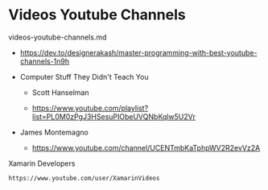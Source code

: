 # Videos Youtube Channels

videos-youtube-channels.md


*   https://dev.to/designerakash/master-programming-with-best-youtube-channels-1n9h



*   Computer Stuff They Didn't Teach You

    *   Scott Hanselman
    
    *   https://www.youtube.com/playlist?list=PL0M0zPgJ3HSesuPIObeUVQNbKqlw5U2Vr


*   James Montemagno

    *   https://www.youtube.com/channel/UCENTmbKaTphpWV2R2evVz2A


Xamarin Developers

    https://www.youtube.com/user/XamarinVideos